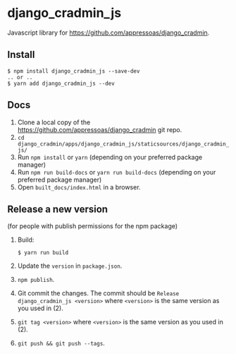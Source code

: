 # django_cradmin_js

Javascript library for https://github.com/appressoas/django_cradmin.


## Install

```
$ npm install django_cradmin_js --save-dev
.. or ..
$ yarn add django_cradmin_js --dev
```


## Docs

1. Clone a local copy of the https://github.com/appressoas/django_cradmin git repo.
2. ``cd django_cradmin/apps/django_cradmin_js/staticsources/django_cradmin_js/``
3. Run ``npm install`` or ``yarn`` (depending on your preferred package manager)
4. Run ``npm run build-docs`` or ``yarn run build-docs`` (depending on your preferred package manager)
5. Open ``built_docs/index.html`` in a browser.



## Release a new version
(for people with publish permissions for the npm package)

1. Build:

   ```
   $ yarn run build
   ```
2. Update the ``version`` in ``package.json``.
3. ``npm publish``.
4. Git commit the changes. The commit should be
   ``Release django_cradmin_js <version>``
   where ``<version>`` is the same version as you used in (2).
5. ``git tag <version>`` where ``<version>`` is the same version as
   you used in (2).
6. ``git push && git push --tags``.
